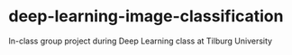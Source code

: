 # deep-learning-image-classification
In-class group project during Deep Learning class at Tilburg University
